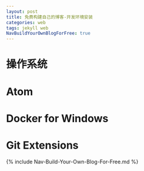 ```yaml
---
layout: post
title: 免费构建自己的博客-开发环境安装
categories: web
tags: jekyll web
NavBuildYourOwnBlogForFree: true
---
```


# 操作系统

# Atom

# Docker for Windows

# Git Extensions

{% include Nav-Build-Your-Own-Blog-For-Free.md %}
